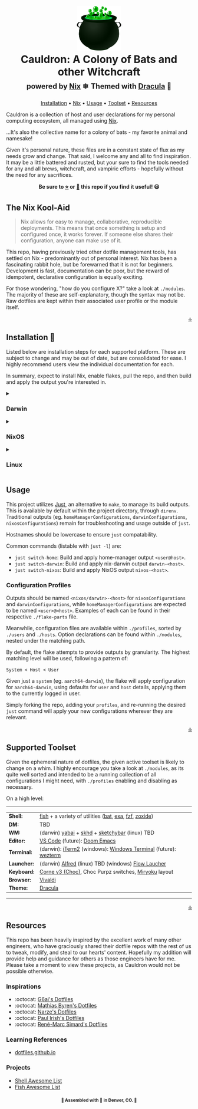 <div align="center">
    <h1>
        <a name="top" title="dotfiles"><img src="assets/cauldron.png?raw=true" style=" width:120px ; height:120px " /></a><br/>Cauldron: A Colony of Bats and other Witchcraft<br/> <sup><sub>powered by  <a href="https://nixos.org">Nix</a> ❄</sub></sup>
        <sup><sub>Themed with  <a href="https://draculatheme.com">Dracula</a> 🦇</sub></sup>
    </h1>

<!-- badges -->

[Installation](#installation-) • [Nix](#the-nix-kool-aid) • [Usage](#usage) • [Toolset](#supported-toolset) • [Resources](#resources)
</div>

<!-- Description -->

Cauldron is a collection of host and user declarations for my personal computing ecosystem, all managed using [Nix](https://nixos.org).

...It's also the collective name for a colony of bats - my favorite animal and namesake!

Given it's personal nature, these files are in a constant state of flux as my needs grow and change. That said, I welcome any and all to find inspiration. It may be a little battered and rusted, but your sure to find the tools needed for any and all brews, witchcraft, and vampiric efforts - hopefully without the need for any sacrifices.

<!-- Star/Fork -->

<div align="center">
    <p><strong>Be sure to <a href="#" title="star">⭐️</a> or <a href="#" title="fork">🔱</a> this repo if you find it useful! 😃</strong></p>
</div>

## The Nix Kool-Aid

> Nix allows for easy to manage, collaborative, reproducible deployments. This means that once something is setup and configured once, it works forever. If someone else shares their configuration, anyone can make use of it.

This repo, having previously tried other dotfile management tools, has settled on Nix - predominantly out of personal interest. Nix has been a fascinating rabbit hole, but be forewarned that it is not for beginners. Development is fast, documentation can be poor, but the reward of idempotent, declarative configuration is equally exciting.

For those wondering, "how do you configure X?" take a look at `./modules`. The majority of these are self-explanatory, though the syntax may not be. Raw dotfiles are kept within their associated user profile or the module itself.

<p align="right"><a href="#top" title="Back to top">🔝</a></p>

## Installation 🔮

Listed below are installation steps for each supported platform. These are subject to change and may be out of date, but are consolidated for ease. I highly recommend users view the individual documentation for each.

In summary, expect to install Nix, enable flakes, pull the repo, and then build and apply the output you're interested in.

<details>
<summary>

### Darwin

</summary>

Install Nix:
```
sh <(curl -L https://nixos.org/nix/install --darwin-use-unencrypted-nix-store-volume --daemon
```

Enable Nix Flakes support:
```
mkdir -p ~/.config/nix
echo 'experimental-features = nix-command flakes' >> ~/.config/nix/nix.conf
```

Install Nix-Darwin:
```
nix-build https://github.com/LnL7/nix-darwin/archive/master.tar.gz -A installer
./result/bin/darwin-installer
```

After cloning and moving to the project directory, build and apply using build package (for flake support), replacing `<host>` with chosen host (listed in `./flake-parts/darwin.nix`):
```
nix build .#darwinConfigurations.<host>.system
./result/sw/bin/darwin-rebuild switch --flake .#darwinConfigurations.<host>
```
</details>

<details>
<summary>

### NixOS

</summary>

Enable Nix Flakes support:
```
mkdir -p ~/.config/nix
echo 'experimental-features = nix-command flakes' >> ~/.config/nix/nix.conf
```

After cloning and moving to the project directory, build and apply your chosen home-manager configuration, replacing `<host>` with chosen host (listed in `./flake-parts/nixos.nix`):
```
sudo nixos-rebuild switch --flake .#nixosConfigurations.<host>
```
</details>

<details>
<summary>

### Linux

</summary>

Install Nix:
```
sh <(curl -L https://nixos.org/nix/install --darwin-use-unencrypted-nix-store-volume --daemon
```

Enable Nix Flakes support:
```
mkdir -p ~/.config/nix
echo 'experimental-features = nix-command flakes' >> ~/.config/nix/nix.conf
```

Install Home Manager:
```
# Add the Nix Channel
nix-channel --add https://github.com/nix-community/home-manager/archive/master.tar.gz home-manager
nix-channel --update

# Update your path for Non-NixOS hosts
export NIX_PATH=$HOME/.nix-defexpr/channels:/nix/var/nix/profiles/per-user/root/channels${NIX_PATH:+:$NIX_PATH}

# Install Home Manager
nix-shell '<home-manager>' -A install
```

After cloning and moving to the project directory, build and apply your chosen home-manager configuration, replacing `<user@host>` with the chosen user and host (listed in `./flake-parts/darwin.nix`):
```
home-manager switch --flake .#homeManagerConfigurations.<user@host>
```
</details>

## Usage

This project utilizes [Just](https://github.com/casey/just), an alternative to `make`, to manage its build outputs. This is available by default within the project directory, through `direnv`. Traditional outputs (eg. `homeManagerConfigurations`, `darwinConfigurations`, `nixosConfigurations`) remain for troubleshooting and usage outside of `just`.

Hostnames should be lowercase to ensure `just` compatability.

Common commands (listable with `just -l`) are:

- `just switch-home`: Build and apply home-manager output `<user@host>`.
- `just switch-darwin`: Build and apply nix-darwin output `darwin-<host>`.
- `just switch-nixos`: Build and apply NixOS output `nixos-<host>`.

### Configuration Profiles

Outputs should be named `<nixos/darwin>-<host>` for `nixosConfigurations` and `darwinConfigurations`, while `homeManagerConfigurations` are expected to be named `<user>@<host>`. Examples of each can be found in their respective `./flake-parts` file.

Meanwhile, configuration files are available within `./profiles`, sorted by `./users` and `./hosts`. Option declarations can be found within `./modules`, nested under the matching path.

By default, the flake attempts to provide outputs by granularity. The highest matching level will be used, following a pattern of:

```
System < Host < User
```

Given just a `system` (eg. `aarch64-darwin`), the flake will apply configuration for `aarch64-darwin`, using defaults for `user` and `host` details, applying them to the currently logged in user.

Simply forking the repo, adding your `profiles`, and re-running the desired `just` command will apply your new configurations wherever they are relevant.

<p align="right"><a href="#top" title="Back to top">🔝</a></p>

## Supported Toolset

Given the ephemeral nature of dotfiles, the given active toolset is likely to change on a whim. I highly encourage you take a look at `./modules`, as its quite well sorted and intended to be a running collection of all configurations I might need, with `./profiles` enabling and disabling as necessary.

On a high level:

------

|                |                                                          |
|----------------|----------------------------------------------------------|
| **Shell:**     | [fish](https://github.com/fish-shell/fish-shell) + a variety of utilities ([bat](https://github.com/sharkdp/bat), [exa](https://github.com/ogham/exa), [fzf](https://github.com/junegunn/fzf), [zoxide](https://github.com/ajeetdsouza/zoxide)) |
| **DM:**        | TBD |
| **WM:**        | (darwin) [yabai](https://github.com/koekeishiya/yabai) + [skhd](https://github.com/koekeishiya/skhd) + [sketchybar](https://github.com/FelixKratz/SketchyBar) (linux) TBD |
| **Editor:**    | [VS Code](https://github.com/microsoft/vscode) (future): [Doom Emacs](https://github.com/doomemacs/doomemacs) |
| **Terminal:**  | (darwin): [iTerm2](https://github.com/gnachman/iTerm2) (windows): [Windows Terminal](https://github.com/microsoft/terminal) (future): [wezterm](https://github.com/wez/wezterm) |
| **Launcher:**  | (darwin) [Alfred](https://alfredapp.com) (linux) TBD (windows) [Flow Laucher](https://github.com/Flow-Launcher/Flow.Launcher) |
| **Keyboard:**   | [Corne v3 (Choc)](https://github.com/foostan/crkbd), Choc Purpz switches, [Miryoku](https://github.com/manna-harbour/miryoku) layout |
| **Browser:**   | [Vivaldi](https://vivaldi.com) |
| **Theme:** | [Dracula](https://github.com/dracula/dracula-theme) |

-----

<p align="right"><a href="#top" title="Back to top">🔝</a></p>

## Resources

This repo has been heavily inspired by the excellent work of many other engineers, who have graciously shared their dotfile repos with the rest of us to tweak, modify, and steal to our hearts' content. Hopefully my addition will provide help and guidance for others as those engineers have for me. Please take a moment to view these projects, as Cauldron would not be possible otherwise.

### Inspirations
- :octocat: [G6ai's Dotfiles](https://github.com/g6ai/dotfiles)
- :octocat: [Mathias Byren's Dotfiles](https://github.com/mathiasbynens/dotfiles)
- :octocat: [Narze's Dotfiles](https://github.com/narze/dotfiles)
- :octocat: [Paul Irish's Dotfiles](https://github.com/paulirish/dotfiles)
- :octocat: [René-Marc Simard's Dotfiles](https://github.com/renemarc/dotfiles)

### Learning References
- [dotfiles.github.io](https://dotfiles.github.io/)

### Projects
- [Shell Awesome List](https://project-awesome.org/alebcay/awesome-shell)
- [Fish Awesome List](https://github.com/jorgebucaran/awsm.fish)

<p align="center"><strong><sub>🦇 Assembled with <b title="love">💜</b> in Denver, CO. 🦇</sub></strong></p>

<!-- Badge URLS -->
